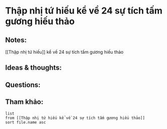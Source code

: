 # Thập nhị tứ hiếu kể về 24 sự tích tấm gương hiếu thảo

## Notes:
[[Thập nhị tứ hiếu]] kể về 24 sự tích tấm gương hiếu thảo

## Ideas & thoughts:

## Questions:


## Tham khảo:
```dataview
list
from [[Thập nhị tứ hiếu kể về 24 sự tích tấm gương hiếu thảo]]
sort file.name asc
```